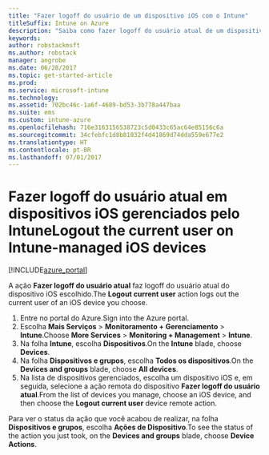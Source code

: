 ```yaml
---
title: "Fazer logoff do usuário de um dispositivo iOS com o Intune"
titleSuffix: Intune on Azure
description: "Saiba como fazer logoff do usuário atual de um dispositivo iOS com o Intune”."
keywords: 
author: robstackmsft
ms.author: robstack
manager: angrobe
ms.date: 06/28/2017
ms.topic: get-started-article
ms.prod: 
ms.service: microsoft-intune
ms.technology: 
ms.assetid: 702bc46c-1a6f-4689-bd53-3b778a447baa
ms.suite: ems
ms.custom: intune-azure
ms.openlocfilehash: 716e3163156538723c5d0433c65ac64e85156c6a
ms.sourcegitcommit: 34cfebfc1d8b81032f4d41869d74dda559e677e2
ms.translationtype: HT
ms.contentlocale: pt-BR
ms.lasthandoff: 07/01/2017
---
```

# <span data-ttu-id="ed3a8-103">Fazer logoff do usuário atual em dispositivos iOS gerenciados pelo Intune</span><span class="sxs-lookup"><span data-stu-id="ed3a8-103">Logout the current user on Intune-managed iOS devices</span></span>
<a id="logout-the-current-user-on-intune-managed-ios-devices" class="xliff"></a>


[!INCLUDE[azure_portal](./includes/azure_portal.md)]


<span data-ttu-id="ed3a8-104">A ação **Fazer logoff do usuário atual** faz logoff do usuário atual do dispositivo iOS escolhido.</span><span class="sxs-lookup"><span data-stu-id="ed3a8-104">The **Logout current user** action logs out the current user of an iOS device you choose.</span></span>

1.  <span data-ttu-id="ed3a8-105">Entre no portal do Azure.</span><span class="sxs-lookup"><span data-stu-id="ed3a8-105">Sign into the Azure portal.</span></span>
2.  <span data-ttu-id="ed3a8-106">Escolha **Mais Serviços** > **Monitoramento + Gerenciamento** > **Intune**.</span><span class="sxs-lookup"><span data-stu-id="ed3a8-106">Choose **More Services** > **Monitoring + Management** > **Intune**.</span></span>
3.  <span data-ttu-id="ed3a8-107">Na folha **Intune**, escolha **Dispositivos**.</span><span class="sxs-lookup"><span data-stu-id="ed3a8-107">On the **Intune** blade, choose **Devices**.</span></span>
4.  <span data-ttu-id="ed3a8-108">Na folha **Dispositivos e grupos**, escolha **Todos os dispositivos**.</span><span class="sxs-lookup"><span data-stu-id="ed3a8-108">On the **Devices and groups** blade, choose **All devices**.</span></span>
5.  <span data-ttu-id="ed3a8-109">Na lista de dispositivos gerenciados, escolha um dispositivo iOS e, em seguida, selecione a ação remota do dispositivo **Fazer logoff do usuário atual**.</span><span class="sxs-lookup"><span data-stu-id="ed3a8-109">From the list of devices you manage, choose an iOS device, and then choose the **Logout current user** device remote action.</span></span>

<span data-ttu-id="ed3a8-110">Para ver o status da ação que você acabou de realizar, na folha **Dispositivos e grupos**, escolha **Ações de Dispositivo**.</span><span class="sxs-lookup"><span data-stu-id="ed3a8-110">To see the status of the action you just took, on the **Devices and groups** blade, choose **Device Actions**.</span></span>
